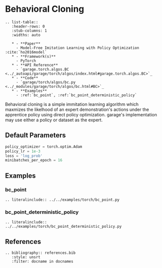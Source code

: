 # Behavioral Cloning

```eval_rst
.. list-table::
   :header-rows: 0
   :stub-columns: 1
   :widths: auto

   * - **Paper**
     - Model-Free Imitation Learning with Policy Optimization :cite:`ho2016model`
   * - **Framework(s)**
     - PyTorch
   * - **API Reference**
     - `garage.torch.algos.BC <../_autoapi/garage/torch/algos/index.html#garage.torch.algos.BC>`_
   * - **Code**
     - `garage/torch/algos/bc.py <../_modules/garage/torch/algos/bc.html#BC>`_
   * - **Examples**
     - :ref:`bc_point`, :ref:`bc_point_deterministic_policy`
```

Behavioral cloning is a simple immitation learning algorithm which maxmizes the likelhood of an expert demonstration's actions under the apprentice policy using direct policy optimization. garage's implementation may use either a policy or dataset as the expert.


## Default Parameters

```python
policy_optimizer = torch.optim.Adam
policy_lr = 1e-3
loss = 'log_prob'
minibatches_per_epoch = 16
```

## Examples

### bc_point

```eval_rst
.. literalinclude:: ../../examples/torch/bc_point.py
```

### bc_point_deterministic_policy

```eval_rst
.. literalinclude:: ../../examples/torch/bc_point_deterministic_policy.py
```

## References
```eval_rst
.. bibliography:: references.bib
   :style: unsrt
   :filter: docname in docnames
```
